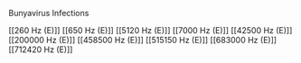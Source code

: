

Bunyavirus Infections

[[260 Hz (E)]]
[[650 Hz (E)]]
[[5120 Hz (E)]]
[[7000 Hz (E)]]
[[42500 Hz (E)]]
[[200000 Hz (E)]]
[[458500 Hz (E)]]
[[515150 Hz (E)]]
[[683000 Hz (E)]]
[[712420 Hz (E)]]